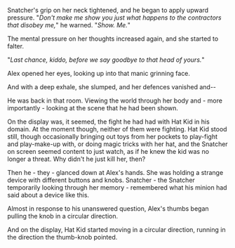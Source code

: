 Snatcher's grip on her neck tightened, and he began to apply upward pressure. "*Don't make me show you just what happens to the contractors that disobey me,*" he warned. "*Show. Me.*"

The mental pressure on her thoughts increased again, and she started to falter.

"*Last chance, kiddo, before we say goodbye to that head of yours.*"

Alex opened her eyes, looking up into that manic grinning face.

And with a deep exhale, she slumped, and her defences vanished and--

He was back in that room. Viewing the world through her body and - more importantly - looking at the scene that he had been shown.

On the display was, it seemed, the fight he had had with Hat Kid in his domain. At the moment though,  neither of them were fighting. Hat Kid stood still, though occasionally bringing out toys from her pockets to play-fight and play-make-up with, or doing magic tricks with her hat, and the Snatcher on screen seemed content to just watch, as if he knew the kid was no longer a threat. Why didn't he just kill her, then?

Then he - they - glanced down at Alex's hands. She was holding a strange device with different buttons and knobs. Snatcher - the Snatcher temporarily looking through her memory - remembered what his minion had said about a device like this.

Almost in response to his unanswered question, Alex's thumbs began pulling the knob in a circular direction.

And on the display, Hat Kid started moving in a circular direction, running in the direction the thumb-knob pointed.